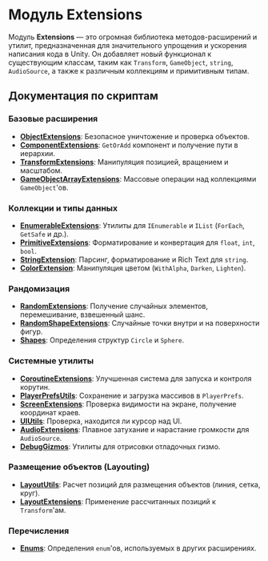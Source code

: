 # Модуль Extensions

Модуль **Extensions** — это огромная библиотека методов-расширений и утилит, предназначенная для значительного упрощения и ускорения написания кода в Unity. Он добавляет новый функционал к существующим классам, таким как `Transform`, `GameObject`, `string`, `AudioSource`, а также к различным коллекциям и примитивным типам.

## Документация по скриптам

### Базовые расширения
- [**ObjectExtensions**](./ObjectExtensions.md): Безопасное уничтожение и проверка объектов.
- [**ComponentExtensions**](./ComponentExtensions.md): `GetOrAdd` компонент и получение пути в иерархии.
- [**TransformExtensions**](./TransformExtensions.md): Манипуляция позицией, вращением и масштабом.
- [**GameObjectArrayExtensions**](./GameObjectArrayExtensions.md): Массовые операции над коллекциями `GameObject`'ов.

### Коллекции и типы данных
- [**EnumerableExtensions**](./EnumerableExtensions.md): Утилиты для `IEnumerable` и `IList` (`ForEach`, `GetSafe` и др.).
- [**PrimitiveExtensions**](./PrimitiveExtensions.md): Форматирование и конвертация для `float`, `int`, `bool`.
- [**StringExtension**](./StringExtension.md): Парсинг, форматирование и Rich Text для `string`.
- [**ColorExtension**](./ColorExtension.md): Манипуляция цветом (`WithAlpha`, `Darken`, `Lighten`).

### Рандомизация
- [**RandomExtensions**](./RandomExtensions.md): Получение случайных элементов, перемешивание, взвешенный шанс.
- [**RandomShapeExtensions**](./RandomShapeExtensions.md): Случайные точки внутри и на поверхности фигур.
- [**Shapes**](./Shapes.md): Определения структур `Circle` и `Sphere`.

### Системные утилиты
- [**CoroutineExtensions**](./CoroutineExtensions.md): Улучшенная система для запуска и контроля корутин.
- [**PlayerPrefsUtils**](./PlayerPrefsUtils.md): Сохранение и загрузка массивов в `PlayerPrefs`.
- [**ScreenExtensions**](./ScreenExtensions.md): Проверка видимости на экране, получение координат краев.
- [**UIUtils**](./UIUtils.md): Проверка, находится ли курсор над UI.
- [**AudioExtensions**](./AudioExtensions.md): Плавное затухание и нарастание громкости для `AudioSource`.
- [**DebugGizmos**](./DebugGizmos.md): Утилиты для отрисовки отладочных гизмо.

### Размещение объектов (Layouting)
- [**LayoutUtils**](./LayoutUtils.md): Расчет позиций для размещения объектов (линия, сетка, круг).
- [**LayoutExtensions**](./LayoutExtensions.md): Применение рассчитанных позиций к `Transform`'ам.

### Перечисления
- [**Enums**](./Enums.md): Определения `enum`'ов, используемых в других расширениях.